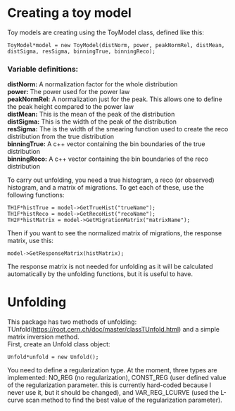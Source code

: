 # Creating a toy model
Toy models are creating using the ToyModel class, defined like this:  
```
ToyModel*model = new ToyModel(distNorm, power, peakNormRel, distMean, distSigma, resSigma, binningTrue, binningReco);
``` 

### Variable definitions:  
**distNorm:** A normalization factor for the whole distribution  
**power:** The power used for the power law  
**peakNormRel:** A normalization just for the peak. This allows one to define the peak height compared to the power law  
**distMean:** This is the mean of the peak of the distribution  
**distSigma:** This is the width of the peak of the distribution  
**resSigma:** The is the width of the smearing function used to create the reco distribution from the true distribution  
**binningTrue:** A c++ vector containing the bin boundaries of the true distribution  
**binningReco:** A c++ vector containing the bin boundaries of the reco distribution  

To carry out unfolding, you need a true histogram, a reco (or observed) histogram, and a matrix of migrations. To get each of these, use the following functions:  
```
TH1F*histTrue = model->GetTrueHist("trueName");   
TH1F*histReco = model->GetRecoHist("recoName");  
TH2F*histMatrix = model->GetMigrationMatrix("matrixName");
```  

Then if you want to see the normalized matrix of migrations, the response matrix, use this:  
```
model->GetResponseMatrix(histMatrix);
```
The response matrix is not needed for unfolding as it will be calculated automatically by the unfolding functions, but it is useful to have.  

# Unfolding
This package has two methods of unfolding: TUnfold(https://root.cern.ch/doc/master/classTUnfold.html) and a simple matrix inversion method.  
First, create an Unfold class object:  
```
Unfold*unfold = new Unfold();
```
You need to define a regularization type. At the moment, three types are implemented: NO_REG (no regularization), CONST_REG (user defined value of the regularization parameter. this is currently hard-coded because I never use it, but it should be changed), and VAR_REG_LCURVE (used the L-curve scan method to find the best value of the regularization parameter). 
